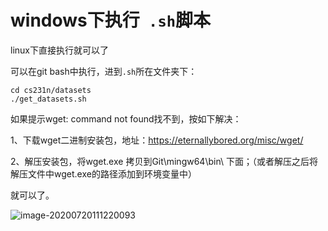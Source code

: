 # windows下执行` .sh`脚本

linux下直接执行就可以了

可以在git bash中执行，进到`.sh`所在文件夹下：

```
cd cs231n/datasets
./get_datasets.sh
```

如果提示wget: command not found找不到，按如下解决：

1、下载wget二进制安装包，地址：https://eternallybored.org/misc/wget/

2、解压安装包，将wget.exe 拷贝到Git\mingw64\bin\ 下面；（或者解压之后将解压文件中wget.exe的路径添加到环境变量中）

就可以了。



![image-20200720111220093](C:\Users\77960\AppData\Roaming\Typora\typora-user-images\image-20200720111220093.png)